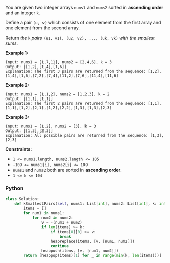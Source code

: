 You are given two integer arrays  `nums1`  and  `nums2`  sorted in  **ascending order**  and an integer  `k`.

Define a pair  `(u, v)`  which consists of one element from the first array and one element from the second array.

Return  _the_  `k`  _pairs_  `(u1, v1), (u2, v2), ..., (uk, vk)`  _with the smallest sums_.

**Example 1:**

```
Input: nums1 = [1,7,11], nums2 = [2,4,6], k = 3
Output: [[1,2],[1,4],[1,6]]
Explanation: The first 3 pairs are returned from the sequence: [1,2],[1,4],[1,6],[7,2],[7,4],[11,2],[7,6],[11,4],[11,6]
```

**Example 2:**

```
Input: nums1 = [1,1,2], nums2 = [1,2,3], k = 2
Output: [[1,1],[1,1]]
Explanation: The first 2 pairs are returned from the sequence: [1,1],[1,1],[1,2],[2,1],[1,2],[2,2],[1,3],[1,3],[2,3]
```

**Example 3:**

```
Input: nums1 = [1,2], nums2 = [3], k = 3
Output: [[1,3],[2,3]]
Explanation: All possible pairs are returned from the sequence: [1,3],[2,3]
```

**Constraints:**

- `1 <= nums1.length, nums2.length <= 105`
- `-109 <= nums1[i], nums2[i] <= 109`
- `nums1`  and  `nums2`  both are sorted in  **ascending order**.
- `1 <= k <= 104`

### Python

```python
class Solution:
    def kSmallestPairs(self, nums1: List[int], nums2: List[int], k: int) -> List[List[int]]:
        items = []
        for num1 in nums1:
            for num2 in nums2:
                v = -(num1 + num2)
                if len(items) >= k:
                    if items[0][0] >= v:
                        break
                    heapreplace(items, [v, [num1, num2]])
                    continue
                heappush(items, [v, [num1, num2]])
        return [heappop(items)[1] for _ in range(min(k, len(items)))]
```
